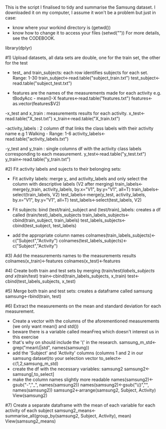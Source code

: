 This is the script I finalised to tidy and summarise the Samsung dataset.
I downloaded it on my computer, I assume it won't be a problem but just in case: 
- know where your workind directory is (getwd())
- know how to change it to access your files (setwd(""))
For more details, see the CODEBOOK. 


library(dplyr)

#1) Upload datasets, all data sets are double, one for the train set, the other for the test 
- test_ and train_subjects: each row identifies subjects for each set. Range: 1-30
train_subject<-read.table("subject_train.txt")
test_subject<-read.table("subject_test.txt")

- features are the names of the measurements made for each activity e.g. tBodyAcc - mean()-X
features<-read.table("features.txt")
features<-as.vector(features$V2)

-x_test and x_train : measurements results for each activity.
x_test<-read.table("X_test.txt")
x_train<-read.table("X_train.txt")

-activity_labels : 2 column df that links the class labels with their activity name e.g 1 Walking - Range: 1-6
activity_labels<-read.table("activity_labels.txt")

-y_test and y_train : single columns df with the activity class labels corresponding to each measurement.
y_test<-read.table("y_test.txt")
y_train<-read.table("y_train.txt")

#2) Fit activity labels and sujects to their belonging sets: 
- Fit activity labels: merge y_ and activity_labels and only select the column with descriptive labels (V2 after merging)
train_labels<-merge(y_train, activity_labels, by.x="V1", by.y="V1", all=T)
train_labels<-select(train_labels, V2)
test_labels<-merge(y_test, activity_labels, by.x="V1", by.y="V1", all=T)
test_labels<-select(test_labels, V2)

- Fit subjects: bind (test/train)_subject and (test/train)_labels: creates a df called (train/test)_labels_subjects
train_labels_subjects<-cbind(train_subject, train_labels)
test_labels_subjects<-cbind(test_subject, test_labels)

- add the appropriate column names
colnames(train_labels_subjects)<-c("Subject","Activity")
colnames(test_labels_subjects)<-c("Subject","Activity")


#3) Add the measurements names to the measurements results
colnames(x_train)<-features
colnames(x_test)<-features

#4) Create both train and test sets by merging (train/test)_labels_subjects and x_(train/test)
train<-cbind(train_labels_subjects, x_train)
test<-cbind(test_labels_subjects, x_test)

#5) Merge both train and test sets: creates a dataframe called samsung
samsung<-rbind(train, test)

#6) Extract the measurements on the mean and standard deviation for each measurement.
- Create a vector with the columns of the aforementioned measurements (we only want mean() and std())
- beware there is a variable called meanFreq which doesn't interest us in this exercise
- that's why on should include the '(' in the research.
samsung_m_std<-grep("mean\\(|std", names(samsung))
- add the 'Subject' and 'Activity' columns (columns 1 and 2 in our samsung dataset)to your selection vector
to_select<-c(1,2,samsung_m_std)
- create the df with the necessary variables: samsung2
samsung2<-samsung[,to_select]
- make the column names slightly more readable
names(samsung2)<-gsub("-","_", names(samsung2))
names(samsung2)<-gsub("\\()","", names(samsung2))
samsung2<-arrange(samsung2, Subject, Activity)
View(samsung2)

#7) Create a separate dataframe with the mean of each variable for each activity of each subject
samsung2_means<-summarise_all(group_by(samsung2, Subject, Activity), mean)
View(samsung2_means)

